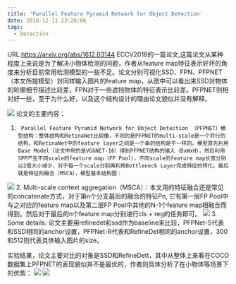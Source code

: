 ```yaml
---
title: 'Parallel Feature Pyramid Network for Object Detection'
date: 2018-12-11 23:26:06
tags:
  - Detection
---
```

URL:https://arxiv.org/abs/1612.03144
ECCV2018的一篇论文,这篇论文从某种程度上来说是为了解决小物体检测的问题，作者从feature map特征表示好坏的角度来分析目前常用检测模型的一些不足。论文分别可视化SSD、FPN、PFPNET（本文所提模型）对同样输入图片的feature map，从图中可以看出来SSD对物体的轮廓细节描述比较差，FPN对于一些遮挡物体的特征表示比较差。PFPNET则相对好一些，至于为什么好，以及这个结构设计的理由论文貌似并没有解释。

![](Parallel-Feature-Pyramid-Network-for-Object-Detection-image002.png)
论文的主要内容：

1.      Parallel Feature Pyramid Network for Object Detection （PFPNET）模型结构：整体结构和RetinaNet比较像，不同的是PFPNET的multi-scale是一个并行的结构，和RetinaNet中的feature layer之间是一个串的结构是不一样的。模型首先利用Base Model（论文中用的是VGGNET-16）得到PFPNET结构的输入（DxWxH），然后利用SPP产生不同scale的feature map（FP Pool），不同scale的feature map长宽分别以2倍大小减少，对于每一个scale分别再利用Bottleneck Layer完成特征的转化。最后就是特征的融合（MSCA），模型基本结构图：
![](Parallel-Feature-Pyramid-Network-for-Object-Detection-image003.png)
2.      Multi-scale context aggregation（MSCA）：本文用的特征融合还是常见的concatenate方式，对于第n个分支最后的融合的特征Pn, 它有第一层FP Pool中与之对应的feature map以及第二层FP Pool中其他的N-1个feature map相融合而得到。然后对于最后的n个feature map分别进行cls + reg的任务即可。
![](Parallel-Feature-Pyramid-Network-for-Object-Detection-image004.png)
3.      Some details: 论文主要用refinedet和ssd作为baseline来比较，PFPNet-S代表和SSD相同的anchor设置，PFPNet-R代表和RefineDet相同的anchor设置，300和512则代表具体输入图片的size。

实验结果，论文主要对比的对象是SSD和RefineDett，其中从整体上来看在COCO数据集上PFPNET的表现貌似并不是最优的，作者则具体分析了在小物体等场景下的优势：
![](Parallel-Feature-Pyramid-Network-for-Object-Detection-image006.png)
![](Parallel-Feature-Pyramid-Network-for-Object-Detection-image005.png)
